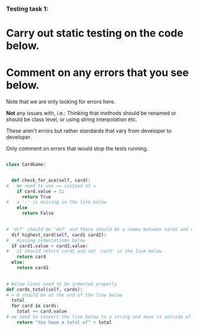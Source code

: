 ### Testing task 1:

# Carry out static testing on the code below.
# Comment on any errors that you see below.

Note that we are only looking for errors here.

**Not** any issues with, i.e.: 
Thinking that methods should be renamed or should be class level, or using string interpolation etc. 

These aren't errors but rather standards that vary from developer to developer. 

Only comment on errors that would stop the tests running.

```python

class CardGame:


  def check_for_ace(self, card):
#   We need to use == instead of =
    if card.value = 1:
      return True
#   a ':' is missing in the line below
    else
      return False
   

# 'dif' should be 'def' and there should be a comma between card1 and card2
  dif highest_card(self, card1 card2):
#   missing indentatiomn below
  if card1.value > card2.value:
#   it should return card1 and not 'card' in the line below
    return card
  else:
    return card2
  

# below lines need to be indented properly
def cards_total(self, cards):
# = 0 should be at the end of the line below
  total
  for card in cards:
    total += card.value
# we need to convert the line below to a string and move it outside of the for loop
    return "You have a total of" + total
  
```